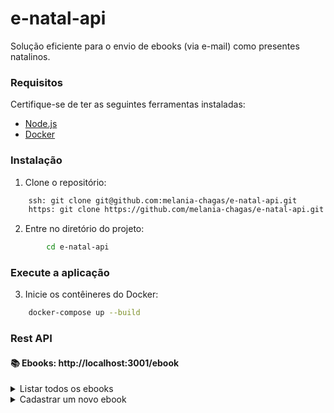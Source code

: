 # e-natal-api
Solução eficiente para o envio de ebooks (via e-mail) como presentes natalinos.

### Requisitos
Certifique-se de ter as seguintes ferramentas instaladas:

- [Node.js](https://nodejs.org/)
- [Docker](https://www.docker.com/)

### Instalação
1. Clone o repositório:

```bash
    ssh: git clone git@github.com:melania-chagas/e-natal-api.git
    https: git clone https://github.com/melania-chagas/e-natal-api.git
```
2. Entre no diretório do projeto:

```bash
        cd e-natal-api
```
### Execute a aplicação
3. Inicie os contêineres do Docker:
```bash
    docker-compose up --build
```

### Rest API

#### 📚 Ebooks: http://localhost:3001/ebook
<details>
  <summary>Listar todos os ebooks</summary>

#### Request
`GET /`


#### Response
```json
[
  {
    "id": 1,
    "title": "Orgulho e Preconceito",
    "author": "Jane Austen",
    "genre": "Romance"
  },
  {
    "id": 2,
    "title": "Persuasão",
    "author": "Jane Austen",
    "genre": "Romance"
  },
  {
    "id": 3,
    "title": "Razão e sensibilidade",
    "author": "Jane Austen",
    "genre": "Romance"
  },
  {
    "id": 4,
    "title": "Emma",
    "author": "Jane Austen",
    "genre": "Romance"
  }
]
```
</details>

<details>
  <summary>Cadastrar um novo ebook</summary>

#### Request
`POST /create`

```json
  {
    "title": "Orgulho e Preconceito",
    "author": "Jane Austen",
    "genre": "Romance"
  }
```
#### Response
```json
  {
    "id": 1,
    "title": "Orgulho e Preconceito",
    "author": "Jane Austen",
    "genre": "Romance"
  }
```
</details>


